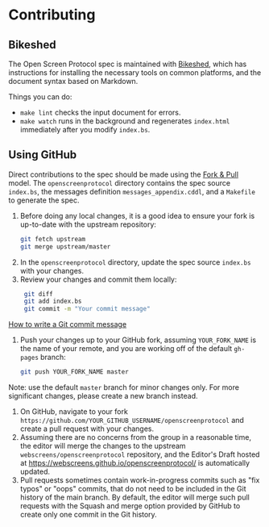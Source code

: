 # Contributing

## Bikeshed 

The Open Screen Protocol spec is maintained with
[Bikeshed](https://tabatkins.github.io/bikeshed/), which has instructions for
installing the necessary tools on common platforms, and the document syntax
based on Markdown.

Things you can do:

* `make lint` checks the input document for errors.
* `make watch` runs in the background and regenerates `index.html` immediately
   after you modify `index.bs`.

## Using GitHub

Direct contributions to the spec should be made using the [Fork &
Pull](https://help.github.com/articles/using-pull-requests/#fork--pull)
model. The `openscreenprotocol` directory contains the spec source `index.bs`,
the messages definition `messages_appendix.cddl`, and a `Makefile` to generate
the spec.

1. Before doing any local changes, it is a good idea to ensure your fork is up-to-date with the upstream repository:
    ```bash
    git fetch upstream
    git merge upstream/master
    ```
1. In the `openscreenprotocol` directory, update the spec source `index.bs` with your changes.
1. Review your changes and commit them locally:
   ```bash
    git diff
    git add index.bs
    git commit -m "Your commit message"
   ```
[How to write a Git commit message](http://chris.beams.io/posts/git-commit/)
1. Push your changes up to your GitHub fork, assuming `YOUR_FORK_NAME` is the name of your remote, and you are working off of the default `gh-pages` branch:
    ```bash
    git push YOUR_FORK_NAME master
    ```
Note: use the default `master` branch for minor changes only. For more significant
changes, please create a new branch instead.
1. On GitHub, navigate to your fork `https://github.com/YOUR_GITHUB_USERNAME/openscreenprotocol`
and create a pull request with your changes.
1. Assuming there are no concerns from the group in a reasonable time, the editor
will merge the changes to the upstream `webscreens/openscreenprotocol` repository,
and the Editor's Draft hosted at https://webscreens.github.io/openscreenprotocol/
is automatically updated.
1. Pull requests sometimes contain work-in-progress commits such as "fix typos" or
"oops" commits, that do not need to be included in the Git history of the main
branch. By default, the editor will merge such pull requests with the Squash and
merge option provided by GitHub to create only one commit in the Git history.
